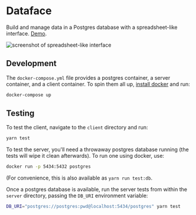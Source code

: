 # Dataface
Build and manage data in a Postgres database with a spreadsheet-like interface.
[Demo](http://dataface.surge.sh).

![screenshot of spreadsheet-like interface](http://i.imgur.com/3SX1UCo.png)

## Development
The `docker-compose.yml` file provides a postgres container, a
server container, and a client container. To spin them
all up, [install docker](https://www.docker.com/community-edition) and run:

```bash
docker-compose up
```

## Testing
To test the client, navigate to the `client` directory and run:

```bash
yarn test
```

To test the server, you'll need a throwaway postgres database running
(the tests will wipe it clean afterwards). To run one using docker, use:

```bash
docker run -p 5434:5432 postgres
```

(For convenience, this is also available as `yarn run test:db`.

Once a postgres database is available, run the server tests from within
the `server` directory, passing the `DB_URI` environment variable:

```bash
DB_URI="postgres://postgres:pwd@localhost:5434/postgres" yarn test
```
